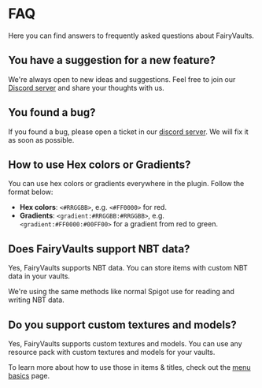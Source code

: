 # FAQ

Here you can find answers to frequently asked questions about FairyVaults.

## You have a suggestion for a new feature?

We're always open to new ideas and suggestions. Feel free to join our [Discord server](https://discord.gg/YUEw9T8ZNY) and share your thoughts with us.

## You found a bug?

If you found a bug, please open a ticket in our [discord server](https://discord.gg/YUEw9T8ZNY). We will fix it as soon as possible.

## How to use Hex colors or Gradients?

You can use hex colors or gradients everywhere in the plugin. Follow the format below:

- **Hex colors**: `<#RRGGBB>`, e.g. `<#FF0000>` for red.
- **Gradients**: `<gradient:#RRGGBB:#RRGGBB>`, e.g. `<gradient:#FF0000:#00FF00>` for a gradient from red to green.

## Does FairyVaults support NBT data?

Yes, FairyVaults supports NBT data. You can store items with custom NBT data in your vaults.

We're using the same methods like normal Spigot use for reading and writing NBT data.

## Do you support custom textures and models?

Yes, FairyVaults supports custom textures and models. You can use any resource pack with custom textures and models for your vaults.

To learn more about how to use those in items & titles, check out the [menu basics](/fairyvaults/configuration/menus/basics) page.

